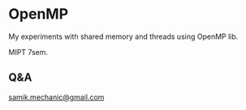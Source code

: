 # OpenMP
My experiments with shared memory and threads using OpenMP lib.

MIPT 7sem.

## Q&A
samik.mechanic@gmail.com 
